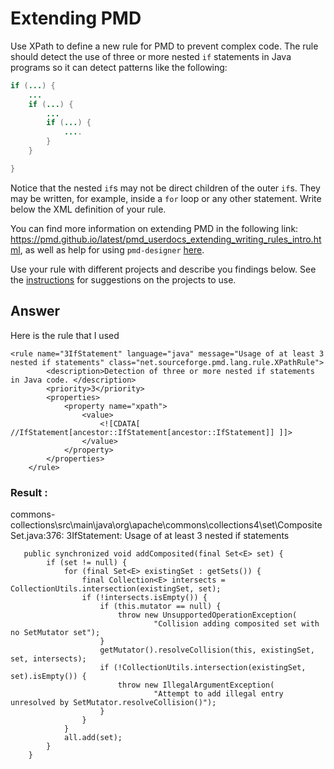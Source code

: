 # Extending PMD

Use XPath to define a new rule for PMD to prevent complex code. The rule should detect the use of three or more nested `if` statements in Java programs so it can detect patterns like the following:

```Java
if (...) {
    ...
    if (...) {
        ...
        if (...) {
            ....
        }
    }

}
```
Notice that the nested `if`s may not be direct children of the outer `if`s. They may be written, for example, inside a `for` loop or any other statement.
Write below the XML definition of your rule.

You can find more information on extending PMD in the following link: https://pmd.github.io/latest/pmd_userdocs_extending_writing_rules_intro.html, as well as help for using `pmd-designer` [here](https://github.com/selabs-ur1/VV-ISTIC-TP2/blob/master/exercises/designer-help.md).

Use your rule with different projects and describe you findings below. See the [instructions](../sujet.md) for suggestions on the projects to use.

## Answer

Here is the rule that I used

```
<rule name="3IfStatement" language="java" message="Usage of at least 3 nested if statements" class="net.sourceforge.pmd.lang.rule.XPathRule">
        <description>Detection of three or more nested if statements in Java code. </description>
        <priority>3</priority>
        <properties>
            <property name="xpath">
                <value>
                    <![CDATA[ //IfStatement[ancestor::IfStatement[ancestor::IfStatement]] ]]> 
                </value>
            </property>
        </properties>
    </rule>
```

### Result :

commons-collections\src\main\java\org\apache\commons\collections4\set\CompositeSet.java:376:    3IfStatement:   Usage of at least 3 nested if statements

```
   public synchronized void addComposited(final Set<E> set) {
        if (set != null) {
            for (final Set<E> existingSet : getSets()) {
                final Collection<E> intersects = CollectionUtils.intersection(existingSet, set);
                if (!intersects.isEmpty()) {
                    if (this.mutator == null) {
                        throw new UnsupportedOperationException(
                                "Collision adding composited set with no SetMutator set");
                    }
                    getMutator().resolveCollision(this, existingSet, set, intersects);
                    if (!CollectionUtils.intersection(existingSet, set).isEmpty()) {
                        throw new IllegalArgumentException(
                                "Attempt to add illegal entry unresolved by SetMutator.resolveCollision()");
                    }
                }
            }
            all.add(set);
        }
    }
```

